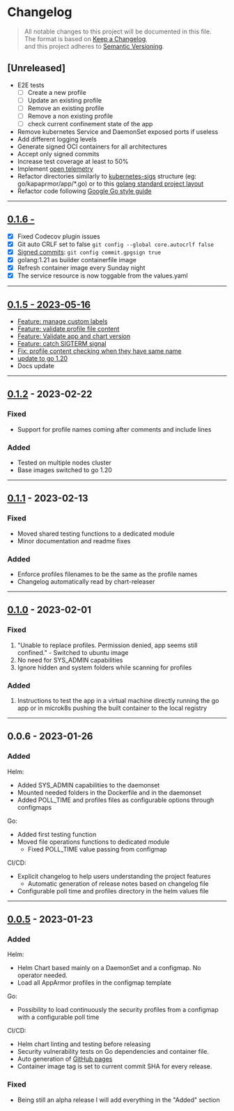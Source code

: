 # Changelog

> All notable changes to this project will be documented in this file.  
The format is based on [Keep a Changelog](https://keepachangelog.com/en/1.0.0/),  
and this project adheres to [Semantic Versioning](https://semver.org/spec/v2.0.0.html).

## [Unreleased]

- E2E tests  
    - [ ] Create a new profile
    - [ ] Update an existing profile
    - [ ] Remove an existing profile
    - [ ] Remove a non existing profile
    - [ ] check current confinement state of the app
- Remove kubernetes Service and DaemonSet exposed ports if useless
- Add different logging levels
- Generate signed OCI containers for all architectures
- Accept only signed commits
- Increase test coverage at least to 50%
- Implement [open telemetry](https://opentelemetry.io/docs/instrumentation/go/)
- Refactor directories similarly to [kubernetes-sigs](https://github.com/kubernetes-sigs) structure (eg: go/kapaprmor/app/*.go) or to this [golang standard project layout](https://github.com/golang-standards/project-layout)
- Refactor code following [Google Go style guide](https://google.github.io/styleguide/go/guide)

---

## [0.1.6 - ](https://github.com/tuxerrante/kapparmor/releases/tag/kapparmor-0.1.6)

- [X] Fixed Codecov plugin issues
- [X] Git auto CRLF set to false `git config --global core.autocrlf false`
- [X] [Signed commits](https://docs.github.com/en/authentication/managing-commit-signature-verification/signing-commits): `git config commit.gpgsign true`
- [X] golang:1.21 as builder containerfile image
- [X] Refresh container image every Sunday night
- [X] The service resource is now toggable from the values.yaml

---

## [0.1.5 - 2023-05-16](https://github.com/tuxerrante/kapparmor/releases/tag/kapparmor-0.1.5)
- [Feature: manage custom labels](https://github.com/tuxerrante/kapparmor/commit/6e10b49720823930538cb9b86aa4a5f791efcb03)
- [Feature: validate profile file content](https://github.com/tuxerrante/kapparmor/commit/15da4e42893cdaa4412412a23c618ed98108714b)
- [Feature: Validate app and chart version](https://github.com/tuxerrante/kapparmor/commit/689fa391970cfd37a9c2410ebd860a3324b9fbd2)
- [Feature: catch SIGTERM signal](https://github.com/tuxerrante/kapparmor/commit/d8cc52cb7f62fa2f9995d56ef4c0a1008bb59203)
- [Fix: profile content checking when they have same name](https://github.com/tuxerrante/kapparmor/commit/5a97ba6071bbae2c75b28eb5969f8022d629afdd)
- [update to go 1.20](https://github.com/tuxerrante/kapparmor/commit/354ee4280d364057542b67df26dc75f96273b85c)
- Docs update


---
## [0.1.2]() - 2023-02-22
### Fixed
- Support for profile names coming after comments and include lines
### Added
- Tested on multiple nodes cluster
- Base images switched to go 1.20

---
## [0.1.1]() - 2023-02-13
### Fixed
- Moved shared testing functions to a dedicated module
- Minor documentation and readme fixes
### Added
- Enforce profiles filenames to be the same as the profile names
- Changelog automatically read by chart-releaser

---
## [0.1.0](https://github.com/tuxerrante/kapparmor/releases/tag/kapparmor-0.1.0) - 2023-02-01
### Fixed
1. "Unable to replace profiles. Permission denied, app seems still confined." - Switched to ubuntu image
1. No need for SYS_ADMIN capabilities 
1. Ignore hidden and system folders while scanning for profiles

### Added
1. Instructions to test the app in a virtual machine directly running the go app or in microk8s pushing the built container to the local registry

---
## 0.0.6 - 2023-01-26

### Added 
Helm:
- Added SYS_ADMIN capabilities to the daemonset
- Mounted needed folders in the Dockerfile and in the daemonset
- Added POLL_TIME and profiles files as configurable options through configmaps

Go:
- Added first testing function
- Moved file operations functions to dedicated module
  - Fixed POLL_TIME value passing from configmap

CI/CD:
- Explicit changelog to help users understanding the project features
  - Automatic generation of release notes based on changelog file
- Configurable poll time and profiles directory in the helm values file
---
## [0.0.5](https://github.com/tuxerrante/kapparmor/releases/tag/kapparmor-0.0.5-alpha) - 2023-01-23

### Added 

Helm:
- Helm Chart based mainly on a DaemonSet and a configmap. No operator needed.
- Load all AppArmor profiles in the configmap template

Go:
- Possibility to load continuously the security profiles from a configmap with a configurable poll time

CI/CD:
- Helm chart linting and testing before releasing
- Security vulnerability tests on Go dependencies and container file.
- Auto generation of [GitHub pages](https://tuxerrante.github.io/kapparmor/)
- Container image tag is set to current commit SHA for every release. 

### Fixed

- Being still an alpha release I will add everything in the "Added" section
